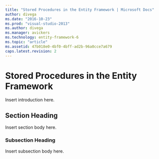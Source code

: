 ```yaml
---
title: "Stored Procedures in the Entity Framework | Microsoft Docs"
author: divega
ms.date: "2016-10-23"
ms.prod: "visual-studio-2013"
ms.author: divega
ms.manager: avickers
ms.technology: entity-framework-6
ms.topic: "article"
ms.assetid: 47b018e0-4bf0-4bff-ad2b-96a0cce7a679
caps.latest.revision: 2
---
```

# Stored Procedures in the Entity Framework
Insert introduction here.  
  
## Section Heading  
 Insert section body here.  
  
### Subsection Heading  
 Insert subsection body here.